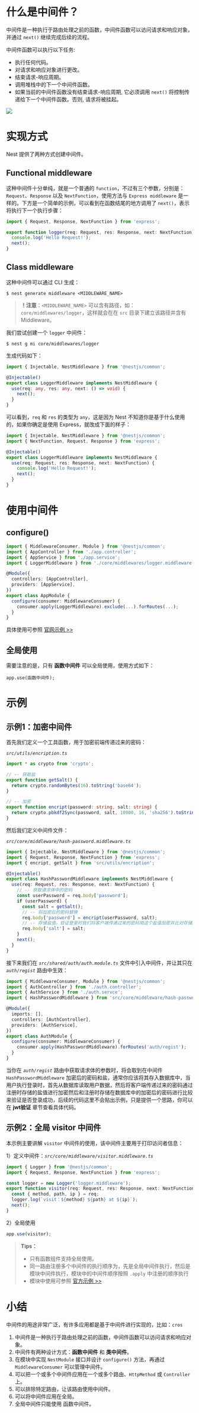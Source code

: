 # 什么是中间件？

中间件是一种执行于路由处理之前的函数，中间件函数可以访问请求和响应对象，并通过 `next()` 继续完成后续的流程。

中间件函数可以执行以下任务:

- 执行任何代码。
- 对请求和响应对象进行更改。
- 结束请求-响应周期。
- 调用堆栈中的下一个中间件函数。
- 如果当前的中间件函数没有结束请求-响应周期, 它必须调用 `next()` 将控制传递给下一个中间件函数。否则, 请求将被挂起。

![](./IMGS/201193386ebEEBHfmF.png)

# 实现方式

Nest 提供了两种方式创建中间件。

## Functional middleware

这种中间件十分单纯，就是一个普通的 `function`，不过有三个参数，分别是：`Request`、`Response` 以及 `NextFunction`，使用方法与 `Express middleware` 是一样的。下方是一个简单的示例，可以看到在函数结尾的地方调用了 `next()`，表示将执行下一个执行步骤：

```typescript
import { Request, Response, NextFunction } from 'express';

export function logger(req: Request, res: Response, next: NextFunction) {
  console.log('Hello Request!');
  next();
}
```

## Class middleware

这种中间件可以通过 CLI 生成：

```shell
$ nest generate middleware <MIDDLEWARE_NAME>
```

> **！注意**：`<MIDDLEWARE_NAME>` 可以含有路径，如：`core/middlewares/logger`，这样就会在在 `src` 目录下建立该路径并含有 Middleware。

我们尝试创建一个 `logger` 中间件：

```shell
$ nest g mi core/middlewares/logger 
```

生成代码如下：

```typescript
import { Injectable, NestMiddleware } from '@nestjs/common';

@Injectable()
export class LoggerMiddleware implements NestMiddleware {
  use(req: any, res: any, next: () => void) {
    next();
  }
}
```

可以看到，`req` 和 `res` 的类型为 `any`，这是因为 Nest 不知道你是基于什么使用的，如果你确定是使用 Express，就改成下面的样子：

```typescript
import { Injectable, NestMiddleware } from '@nestjs/common';
import { NextFunction, Request, Response } from 'express';

@Injectable()
export class LoggerMiddleware implements NestMiddleware {
  use(req: Request, res: Response, next: NextFunction) {
    console.log('Hello Request!');
    next();
  }
}
```

# 使用中间件

## configure()

```typescript
import { MiddlewareConsumer, Module } from '@nestjs/common';
import { AppController } from './app.controller';
import { AppService } from './app.service';
import { LoggerMiddleware } from './core/middlewares/logger.middleware';

@Module({
  controllers: [AppController],
  providers: [AppService],
})
export class AppModule {
  configure(consumer: MiddlewareConsumer) {
    consumer.apply(LoggerMiddleware).exclude(...).forRoutes(...);
  }
}
```

具体使用可参照 [官网示例 >>](https://docs.nestjs.cn/8/middlewares?id=%e5%ba%94%e7%94%a8%e4%b8%ad%e9%97%b4%e4%bb%b6)

## 全局使用

需要注意的是，只有 **函数中间件** 可以全局使用，使用方式如下：

```
app.use(函数中间件);
```

# 示例

## 示例1：加密中间件

首先我们定义一个工具函数，用于加密前端传递过来的密码：

*`src/utils/encription.ts`*

```typescript
import * as crypto from 'crypto';

// -- 获取盐
export function getSalt() {
  return crypto.randomBytes(16).toString('base64');
}

// -- 加密
export function encript(password: string, salt: string) {
  return crypto.pbkdf2Sync(password, salt, 10000, 16, 'sha256').toString('base64');
}
```

然后我们定义中间件文件：

*`src/core/middleware/hash-password.middleware.ts`*

```typescript
import { Injectable, NestMiddleware } from '@nestjs/common';
import { Request, Response, NextFunction } from 'express';
import { encript, getSalt } from 'src/utils/encription';

@Injectable()
export class HashPasswordMiddleware implements NestMiddleware {
  use(req: Request, res: Response, next: NextFunction) {
    // -- 获取请求体中的密码
    const userPassword = req.body['password'];
    if (userPassword) {
      const salt = getSalt();
      // -- 将加密后的密码替换
      req.body['password'] = encript(userPassword, salt);
      // -- 存储盐值，验证登录时我们将客户端传递过来的密码用这个盐值加密并比对存储的加密密码用于判断是否登录成功
      req.body['salt'] = salt;
    }
    next();
  }
}
```

接下来我们在 *`src/shared/auth/auth.module.ts`* 文件中引入中间件，并让其只在 *`auth/regist`* 路由中生效：

```typescript
import { MiddlewareConsumer, Module } from '@nestjs/common';
import { AuthController } from './auth.controller';
import { AuthService } from './auth.servce';
import { HashPasswordMiddleware } from 'src/core/middleware/hash-password.middleware';

@Module({
  imports: [],
  controllers: [AuthController],
  providers: [AuthService],
})
export class AuthModule {
  configure(consumer: MiddlewareConsumer) {
    consumer.apply(HashPasswordMiddleware).forRoutes('auth/regist');
  }
}
```

当你在 *`auth/regist`* 路由中获取请求体的参数时，将会取到在中间件 `HashPasswordMiddleware` 加密后的密码和盐，通常你应该将其存入数据库中，当用户执行登录时，首先从数据库读取用户数据，然后将客户端传递过来的密码通过注册时存储的盐值进行加密然后和注册时存储在数据库中的加密后的密码进行比较来验证是否登录成功，后续的代码这里不会贴出示例，只是提供一个思路，你可以在 **jwt验证** 章节查看具体代码。

## 示例2：全局 visitor 中间件

本示例主要讲解  `visitor` 中间件的使用，该中间件主要用于打印访问者信息：

1）定义中间件：*`src/core/middleware/visitor.middleware.ts`*

```typescript
import { Logger } from '@nestjs/common';
import { Request, Response, NextFunction } from 'express';

const logger = new Logger('logger.middleware');
export function visitor(req: Request, res: Response, next: NextFunction) {
  const { method, path, ip } = req;
  logger.log(`visit：${method} ${path} at ${ip}`);
  next();
}
```

2）全局使用

```typescript
app.use(visitor);
```

> **Tips：**
>
> - 只有函数组件支持全局使用。
> - 同一路由注册多个中间件的执行顺序为，先是全局中间件执行，然后是模块中间件执行，模块中的中间件顺序按照 `.apply` 中注册的顺序执行
> - 模块中使用可参照 [官方示例 >>](https://docs.nestjs.cn/8/middlewares?id=%e5%ba%94%e7%94%a8%e4%b8%ad%e9%97%b4%e4%bb%b6)

# 小结

中间件的用途非常广泛，有许多应用都是基于中间件进行实现的，比如：`cros`

1. 中间件是一种执行于路由处理之前的函数，中间件函数可以访问请求和响应对象。
2. 中间件有两种设计方式：**函数中间件** 和 **类中间件**。
3. 在模块中实现 `NestModule` 接口并设计 `configure()` 方法，再通过 `MiddlewareConsumer` 可以管理中间件。
4. 可以把一个或多个中间件应用在一个或多个路由、`HttpMethod` 或 `Controller` 上。
5. 可以排除特定路由，让该路由使用中间件。
6. 可以将中间件应用在全局。
7. 全局中间件只能使用 函数中间件。
